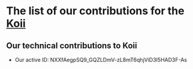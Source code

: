 # The list of our contributions for the [Koii](https://koii.network/)

## Our technical contributions to Koii

- Our active ID: NXXfAegpSQ9_GQZLDmV-zL8mT6qhjViD3I5HAD3F-As